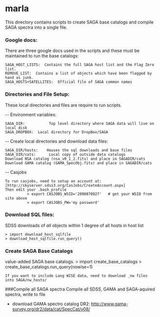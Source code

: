 # marla
This directory contains scripts to create SAGA base catalogs and
compile SAGA spectra into a single file.

### Google docs:
There are three google docs used in the scripts and these must be maintained to run the base catalogs:

	SAGA_HOST_LISTS:  Contains the full SAGA host list and the Flag Zero list.
	REMOVE_LIST:  Contains a list of objects which have been flagged by hand as junk.
	SAGA_HOSTS+SATELLITES:  Official file of SAGA common names

### Directories and File Setup:
These local directories and files are require to run scripts.

--  Environment variables:

	SAGA_DIR:           Top level directory where SAGA data will live on local disk
	SAGA_DROPBOX:  Local directory for DropBox/SAGA

-- Create local directories and download data files:

	SAGA_DIR/hosts:    Houses the sql downloads and base files
	SAGA_DIR/cats:      Local copy of outside data catalogs
	Download NSA catalog (nsa_v0_1_2.fits) and place in SAGADIR/cats
	Download GAMA catalog (GAMA_SpecObj.fits) and place in SAGADIR/cats

-- Casjobs

	To run casjobs, need to setup an account at:
	[http://skyserver.sdss3.org/CasJobs/CreateAccount.aspx]
	Then edit your .bash_profile
              > export CASJOBS_WSID='2090870927'   # get your WSID from site above
	          > export CASJOBS_PW='my password'


### Download SQL files:
SDSS downloads of *all* objects within 1 degree of all hosts in host
list

	> import download_host_sqlfile
	> download_host_sqlfile.run_query()


### Create SAGA Base Catalogs
value-added SAGA base catalogs.
	> import create_base_catalogs
	> create_base_catalogs.run_query(nowise=1)

	If you want to include Lang WISE data, need to download _nw files
    into SAGA/nw_hosts/


###Compile all SAGA spectra
Compile all SDSS, GAMA and SAGA-aquired spectra, write to file
- download GAMA spectro catalog DR2: http://www.gama-survey.org/dr2/data/cat/SpecCat/v08/

